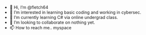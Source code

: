 - 👋 Hi, I’m @fletch64
- 👀 I’m interested in learning basic coding and working in cybersec.
- 🌱 I’m currently learning C# via online undergrad class.
- 💞️ I’m looking to collaborate on nothing yet.
- 📫 How to reach me.. myspace

<!---
fletch64/fletch64 is a ✨ special ✨ repository because its `README.md` (this file) appears on your GitHub profile.
You can click the Preview link to take a look at your changes.
--->
